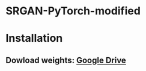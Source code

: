 # SRGAN-PyTorch-modified
# Installation
## Dowload weights: [Google Drive](https://drive.google.com/file/d/1F7ky_edtzsoqiXooiL5ywiB_8m5ILDho/view?usp=sharing)
